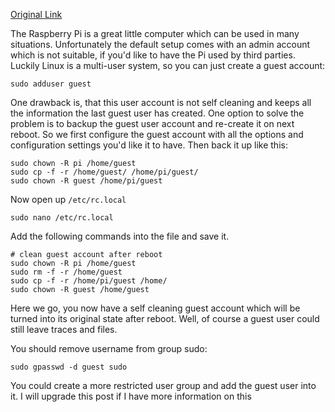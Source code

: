 [Original Link](https://bitnuts.de/articles/raspbian_self_cleaning_guest_account.html)

The Raspberry Pi is a great little computer which can be used in many situations. Unfortunately the default setup comes with an admin account which is not suitable, if you'd like to have the Pi used by third parties. Luckily Linux is a multi-user system, so you can just create a guest account:

```
sudo adduser guest
```

One drawback is, that this user account is not self cleaning and keeps all the information the last guest user has created. One option to solve the problem is to backup the guest user account and re-create it on next reboot. So we first configure the guest account with all the options and configuration settings you'd like it to have. Then back it up like this:

```
sudo chown -R pi /home/guest
sudo cp -f -r /home/guest/ /home/pi/guest/
sudo chown -R guest /home/pi/guest
```

Now open up `/etc/rc.local`

```
sudo nano /etc/rc.local
```

Add the following commands into the file and save it.

```
# clean guest account after reboot
sudo chown -R pi /home/guest
sudo rm -f -r /home/guest
sudo cp -f -r /home/pi/guest /home/
sudo chown -R guest /home/guest
```

Here we go, you now have a self cleaning guest account which will be turned into its original state after reboot. Well, of course a guest user could still leave traces and files.

You should remove username from group sudo:

```
sudo gpasswd -d guest sudo
```

You could create a more restricted user group and add the guest user into it. I will upgrade this post if I have more information on this